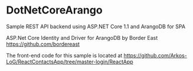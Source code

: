 # DotNetCoreArango
Sample REST API backend using ASP.NET Core 1.1 and ArangoDB for SPA

ASP.Net Core Identity and Driver for ArangoDB by Border East https://github.com/bordereast

The front-end code for this sample is located at https://github.com/Arkos-LoG/ReactContactsApp/tree/master-login/ReactApp 
